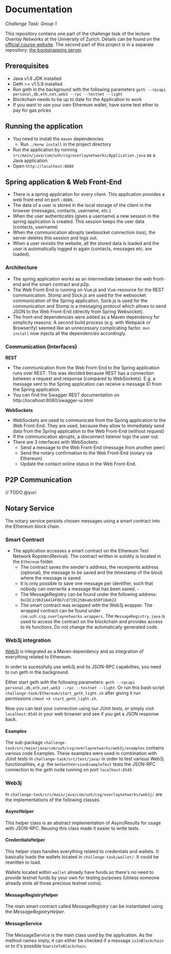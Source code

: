 # Documentation
*Challenge Task: Group 1*

This repository contains one part of the challenge task of the lecture *Overlay Networks* at the University of Zurich.
Details can be found on the [official course website](http://www.csg.uzh.ch/csg/en/teaching/fs17/p2p/challenge.html).
The second part of this project is in a separate repository: [the bootstrapping server](https://github.com/Overlay-Networks/bootstrapping-server).

## Prerequisites
- Java v1.8 JDK installed
- Geth >= v1.5.9 installed
- Run geth in the background with the following parameters `geth --rpcapi personal,db,eth,net,web3 --rpc --testnet --light`
 - Blockchain needs to be up to date for the Application to work
 - If you want to use your own Ethereum wallet, have some test ether to pay for gas prices

## Running the application
- You need to install the `maven` dependencies
  - Run `./mvnw install` in the project directory
- Run the application by running `src/main/java/com/uzh/csg/overlaynetworks/Application.java` as a Java application.
- Open `http://localhost:8080`

## Spring application & Web Front-End
- There is a spring application for every client. This application provides a web front-end on port `:8080`.
- The data of a user is stored in the local storage of the client in the browser (messages, contacts, username, etc.)
- When the user authenticates (gives a username) a new session in the spring application is created. This session keeps the user data (contacts, username)
- When the communication abrupts (websocket connection loss), the server deletes this session and logs out.
- When a user revisits the website, all the stored data is loaded and the user is automatically logged in again (contacts, messages etc. are loaded).

### Architecture
- The spring application works as an intermediate between the web front-end and the smart contract and p2p.
- The Web Front-End is running on Vue.js and Vue-resource for the REST communication. Stomp and Sock.js are used for the websocket communication of the Spring application. Sock.js is used for the communication and Stomp is a messaging protocol which allows to send JSON to the Web Front-End (directly from Spring Websocket).
- The front-end dependencies were added as a Maven dependency for simplicity reasons: A second build process (e.g. with Webpack or Browserify) seemed like an unnecessary complicating factor. `mvn install` now injects all the dependencies accordingly.

### Communication (Interfaces)
**REST**
  - The communication from the Web Front-End to the Spring application runs over REST. This was decided because REST has a connection between a request and response (compared to WebSockets). E.g. a message sent to the Spring application can receive a message ID from the Spring application.
  - You can find the Swagger REST documentation on http://localhost:8080/swagger-ui.html

**WebSockets**
  - WebSockets are used to communicate from the Spring application to the Web Front-End. They are used, because they allow to immediately send data from the Spring application to the Web Front-End (without request)
  - If the communication abrupts, a disconnect listener logs the user out.
  - There are 3 interfaces with WebSockets:
    - Send a message to the Web Front-End (message from another peer)
    - Send the notary confirmation to the Web Front-End (notary via Ethereum)
    - Update the contact online status in the Web Front-End.

## P2P Communication
// TODO @yuri

## Notary Service
The notary service persists chosen messages using a smart contract into the Ethereum block chain.

### Smart Contract
- The application accesses a smart contract on the Ethereum Test Network Ropsten(Revival). The contract written in solidity is located in the `Ethereum` folder.
  - The contract saves the sender's address, the receipients address (optional), the message to be saved and the timestamp of the block where the message is saved.
  - It is only possible to save one message per identifier, such that nobody can overwrite a message that has been saved. -
  - The MessageRegistry can be found under the following address: `0xCDC2c9b31A414F8b7cd719C250ea6c650f18eb22`
  - The smart contract was wrapped with the Web3j wrapper. The wrapped contract can be found under `com.uzh.csg.overlaynetworks.wrappers`. The `MessageRegistry.java` is used to access the contract on the blockchain and provides access to its functions. Do not change the automatically generated code.

### Web3j integration
[Web3j](https://github.com/web3j/web3j) is integrated as a Maven dependency and as integration of everything related to Ethereum.

In order to sucessfully use web3j and its JSON-RPC capabilties, you need to run geth in the background.

Either start geth with the following parameters: `geth --rpcapi personal,db,eth,net,web3 --rpc --testnet --light`. Or run this bash script `challenge-task/Ethereum/start_geth_light.sh` after giving it run permissions `chmod +X start_geth_light.sh`.

Now you can test your connection using our JUnit tests, or simply visit `localhost:8545` in your web browser and see if you get a JSON response back.

#### Examples
The sub-package `challenge-task/src/main/java/com/uzh/csg/overlaynetworks/web3j/examples` contains various code Examples.
These examples were used in combination with JUnit tests in `challenge-task/src/test/java/` in order to test various Web3j functionalities, *e.g.* the `GetGethVersionExampleTest` tests the JSON-RPC connection to the geth node running on port `localhost:8545`.

### Web3j
In `challenge-task/src/main/java/com/uzh/csg/overlaynetworks/web3j/` are the implementations of the following classes.

#### AsyncHelper
This helper class is an abstract implementation of AsyncResults for usage with JSON-RPC. Reusing this class made it easier to write tests.

#### CredentialsHelper
This helper class handles everything related to credentials and wallets. It basically loads the wallets located in `challenge-task/wallet/`. It could be rewritten to load.

Wallets located within `wallet` already have funds so there's no need to provide testnet funds by your own for testing purposes (Unless someone already stole all those precious testnet coins).

#### MessageRegistryHelper
The main smart contract called *MessageRegistry* can be instantiated using the *MessageRegistryHelper*.

#### MessageService
The MessageService is the main class used by the application. As the method names imply, it can either be checked if a message `isInBlockchain` or to it's possible to`writeToBlockchain`.  
